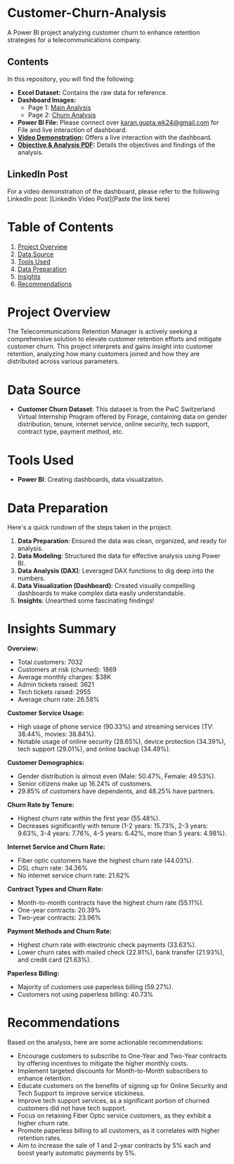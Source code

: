 # Customer-Churn-Analysis
A Power BI project analyzing customer churn to enhance retention strategies for a telecommunications company.
## Contents
In this repository, you will find the following:

- **Excel Dataset:** Contains the raw data for reference.
- **Dashboard Images:**
  - Page 1: [Main Analysis](https://github.com/Karan-work-24/Customer-Churn-Analysis/blob/main/Customer%20Churn%20Analysis/Dashboard%201.png)
  - Page 2: [Churn Analysis](https://github.com/Karan-work-24/Customer-Churn-Analysis/blob/main/Customer%20Churn%20Analysis/Dashboard%202%20.png)
- **Power BI File:** Please connect over karan.gupta.wk24@gmail.com for File and live interaction of dashboard.
- **[Video Demonstration](https://github.com/Karan-work-24/Customer-Churn-Analysis/blob/main/Customer%20Churn%20Analysis/Video%20of%20the%20live%20interaction%20of%20dashboard.mp4):** Offers a live interaction with the dashboard.
- **[Objective & Analysis PDF](https://github.com/Karan-work-24/Customer-Churn-Analysis/blob/main/Customer%20Churn%20Analysis/Elevating-Customer-Retention-in-Telecommunications.pdf):** Details the objectives and findings of the analysis.

## LinkedIn Post
For a video demonstration of the dashboard, please refer to the following LinkedIn post:
[LinkedIn Video Post](Paste the link here)

# Table of Contents
1. [Project Overview](#project-overview)
2. [Data Source](#data-source)
3. [Tools Used](#tools-used)
4. [Data Preparation](#data-preparation)
5. [Insights](#insights)
6. [Recommendations](#recommendations)
# Project Overview
The Telecommunications Retention Manager is actively seeking a comprehensive solution to elevate customer retention efforts and mitigate customer churn. This project interprets and gains insight into customer retention, analyzing how many customers joined and how they are distributed across various parameters.

# Data Source
- **Customer Churn Dataset**: This dataset is from the PwC Switzerland Virtual Internship Program offered by Forage, containing data on gender distribution, tenure, internet service, online security, tech support, contract type, payment method, etc.

# Tools Used
- **Power BI**: Creating dashboards, data visualization.

# Data Preparation
Here's a quick rundown of the steps taken in the project:
1. **Data Preparation**: Ensured the data was clean, organized, and ready for analysis.
2. **Data Modeling**: Structured the data for effective analysis using Power BI.
3. **Data Analysis (DAX)**: Leveraged DAX functions to dig deep into the numbers.
4. **Data Visualization (Dashboard)**: Created visually compelling dashboards to make complex data easily understandable.
5. **Insights**: Unearthed some fascinating findings!

# Insights Summary

**Overview:**
- Total customers: 7032
- Customers at risk (churned): 1869
- Average monthly charges: $38K
- Admin tickets raised: 3621
- Tech tickets raised: 2955
- Average churn rate: 26.58%

**Customer Service Usage:**
- High usage of phone service (90.33%) and streaming services (TV: 38.44%, movies: 38.84%).
- Notable usage of online security (28.65%), device protection (34.39%), tech support (29.01%), and online backup (34.49%).

**Customer Demographics:**
- Gender distribution is almost even (Male: 50.47%, Female: 49.53%).
- Senior citizens make up 16.24% of customers.
- 29.85% of customers have dependents, and 48.25% have partners.

**Churn Rate by Tenure:**
- Highest churn rate within the first year (55.48%).
- Decreases significantly with tenure (1-2 years: 15.73%, 2-3 years: 9.63%, 3-4 years: 7.76%, 4-5 years: 6.42%, more than 5 years: 4.98%).

**Internet Service and Churn Rate:**
- Fiber optic customers have the highest churn rate (44.03%).
- DSL churn rate: 34.36%
- No internet service churn rate: 21.62%

**Contract Types and Churn Rate:**
- Month-to-month contracts have the highest churn rate (55.11%).
- One-year contracts: 20.39%
- Two-year contracts: 23.96%

**Payment Methods and Churn Rate:**
- Highest churn rate with electronic check payments (33.63%).
- Lower churn rates with mailed check (22.81%), bank transfer (21.93%), and credit card (21.63%).

**Paperless Billing:**
- Majority of customers use paperless billing (59.27%).
- Customers not using paperless billing: 40.73%

# Recommendations
Based on the analysis, here are some actionable recommendations:

- Encourage customers to subscribe to One-Year and Two-Year contracts by offering incentives to mitigate the higher monthly costs.
- Implement targeted discounts for Month-to-Month subscribers to enhance retention.
- Educate customers on the benefits of signing up for Online Security and Tech Support to improve service stickiness.
- Improve tech support services, as a significant portion of churned customers did not have tech support.
- Focus on retaining Fiber Optic service customers, as they exhibit a higher churn rate.
- Promote paperless billing to all customers, as it correlates with higher retention rates.
- Aim to increase the sale of 1 and 2-year contracts by 5% each and boost yearly automatic payments by 5%.
